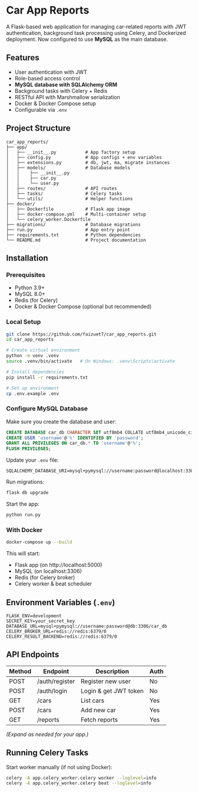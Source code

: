 # Car App Reports 

A Flask-based web application for managing car-related reports with JWT authentication, background task processing using Celery, and Dockerized deployment. Now configured to use **MySQL** as the main database.  

## Features  
- User authentication with JWT  
- Role-based access control  
- **MySQL database with SQLAlchemy ORM**  
- Background tasks with Celery + Redis  
- RESTful API with Marshmallow serialization  
- Docker & Docker Compose setup  
- Configurable via `.env`  

## Project Structure  
```
car_app_reports/
├── app/
│   ├── __init__.py           # App factory setup
│   ├── config.py             # App configs + env variables
│   ├── extensions.py         # db, jwt, ma, migrate instances
│   ├── models/               # Database models
│   │    ├── __init__.py
│   │    ├── car.py
│   │    └── user.py
│   ├── routes/               # API routes
│   ├── tasks/                # Celery tasks
│   └── utils/                # Helper functions
├── docker/
│   ├── Dockerfile            # Flask app image
│   ├── docker-compose.yml    # Multi-container setup
│   └── celery_worker.Dockerfile
├── migrations/               # Database migrations
├── run.py                    # App entry point
├── requirements.txt          # Python dependencies
└── README.md                 # Project documentation
```  

## Installation  

### Prerequisites  
- Python 3.9+  
- MySQL 8.0+  
- Redis (for Celery)  
- Docker & Docker Compose (optional but recommended)  

### Local Setup  
```bash
git clone https://github.com/faizuet7/car_app_reports.git
cd car_app_reports

# Create virtual environment
python -m venv .venv
source .venv/bin/activate   # On Windows: .venv\Scripts\activate

# Install dependencies
pip install -r requirements.txt

# Set up environment
cp .env.example .env
```

### Configure MySQL Database  

Make sure you create the database and user:  
```sql
CREATE DATABASE car_db CHARACTER SET utf8mb4 COLLATE utf8mb4_unicode_ci;
CREATE USER 'username'@'%' IDENTIFIED BY 'password';
GRANT ALL PRIVILEGES ON car_db.* TO 'username'@'%';
FLUSH PRIVILEGES;
```

Update your `.env` file:  
```env
SQLALCHEMY_DATABASE_URI=mysql+pymysql://username:password@localhost:3306/car_db
```

Run migrations:  
```bash
flask db upgrade
```

Start the app:  
```bash
python run.py
```

### With Docker  
```bash
docker-compose up --build
```

This will start:  
- Flask app (on http://localhost:5000)  
- MySQL (on localhost:3306)  
- Redis (for Celery broker)  
- Celery worker & beat scheduler  

## Environment Variables (`.env`)  
```
FLASK_ENV=development
SECRET_KEY=your_secret_key
DATABASE_URL=mysql+pymysql://username:password@db:3306/car_db
CELERY_BROKER_URL=redis://redis:6379/0
CELERY_RESULT_BACKEND=redis://redis:6379/0
```

## API Endpoints  
| Method | Endpoint          | Description            | Auth |
|--------|------------------|------------------------|------|
| POST   | /auth/register    | Register new user      | No   |
| POST   | /auth/login       | Login & get JWT token  | No   |
| GET    | /cars             | List cars              | Yes  |
| POST   | /cars             | Add new car            | Yes  |
| GET    | /reports          | Fetch reports          | Yes  |

*(Expand as needed for your app.)*  

## Running Celery Tasks  
Start worker manually (if not using Docker):  
```bash
celery -A app.celery_worker.celery worker --loglevel=info
celery -A app.celery_worker.celery beat --loglevel=info
```  

